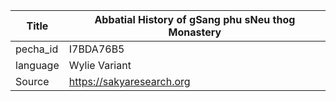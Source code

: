 |Title | Abbatial History of gSang phu sNeu thog Monastery 
| --- | --- 
|pecha_id | I7BDA76B5
|language | Wylie Variant
|Source | https://sakyaresearch.org